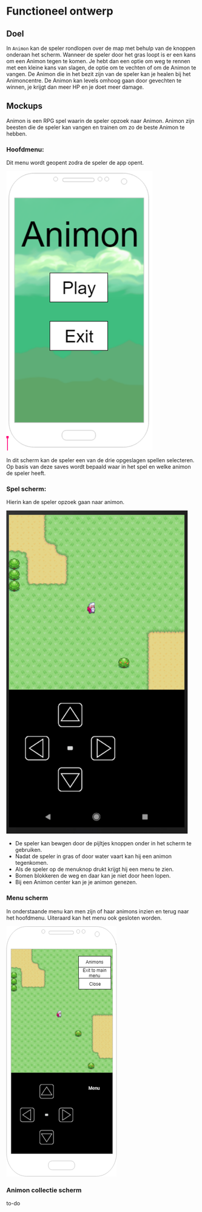 # Functioneel ontwerp

## Doel

In `Animon` kan de speler rondlopen over de map met behulp van de knoppen onderaan het scherm. Wanneer de speler door het gras loopt is er een kans om een Animon tegen te komen. Je hebt dan een optie om weg te rennen met een kleine kans van slagen, de optie om te vechten of om de Animon te vangen. De Animon die in het bezit zijn van de speler kan je healen bij het Animoncentre. De Animon kan levels omhoog gaan door gevechten te winnen, je krijgt dan meer HP en je doet meer damage. 

## Mockups

Animon is een RPG spel waarin de speler opzoek naar Animon. Animon zijn beesten die de speler kan vangen en trainen om zo de beste Animon te hebben.

### Hoofdmenu:
Dit menu wordt geopent zodra de speler de app opent. 

![mainmenu](mainmenu.png)

In dit scherm kan de speler een van de drie opgeslagen spellen selecteren. Op basis van deze saves wordt bepaald waar in het spel en welke animon de speler heeft.

### Spel scherm:
Hierin kan de speler opzoek gaan naar animon.

![gameplay](gameplay.png)

- De speler kan bewgen door de pijltjes knoppen onder in het scherm te gebruiken.
- Nadat de speler in gras of door water vaart kan hij een animon tegenkomen.
- Als de speler op de menuknop drukt krijgt hij een menu te zien. 
- Bomen blokkeren de weg en daar kan je niet door heen lopen.
- Bij een Animon center kan je je animon genezen.

### Menu scherm
In onderstaande menu kan men zijn of haar animons inzien en terug naar het hoofdmenu. Uiteraard kan het menu ook gesloten worden.

![menu](menu.png)

### Animon collectie scherm 
to-do


